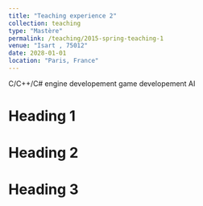 ```yaml
---
title: "Teaching experience 2"
collection: teaching
type: "Mastère"
permalink: /teaching/2015-spring-teaching-1
venue: "Isart , 75012"
date: 2028-01-01
location: "Paris, France"
---
```


C/C++/C#
engine developement
game developement
AI

Heading 1
======

Heading 2
======

Heading 3
======
